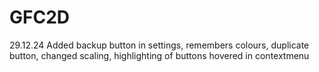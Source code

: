 # GFC2D
29.12.24
Added backup button in settings, remembers colours, duplicate button, changed scaling, highlighting of buttons hovered in contextmenu
